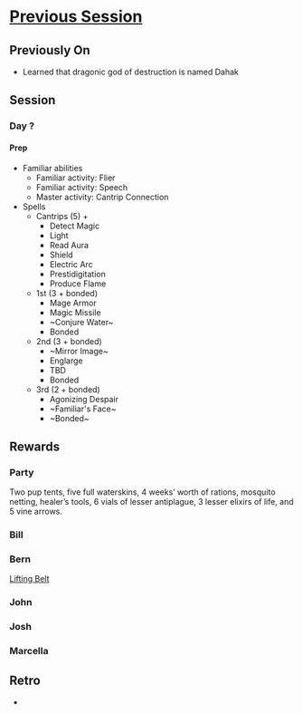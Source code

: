 # [Previous Session](./2020-10-14.md)

## Previously On

- Learned that dragonic god of destruction is named Dahak

## Session

### Day ?

#### Prep

- Familiar abilities
  - Familiar activity: Flier
  - Familiar activity: Speech
  - Master activity: Cantrip Connection
- Spells
  - Cantrips (5) +
    - Detect Magic
    - Light
    - Read Aura
    - Shield
    - Electric Arc
    - Prestidigitation
    - Produce Flame
  - 1st (3 + bonded)
    - Mage Armor
    - Magic Missile
    - ~Conjure Water~
    - Bonded
  - 2nd (3 + bonded)
    - ~Mirror Image~
    - Englarge
    - TBD
    - Bonded
  - 3rd (2 + bonded)
    - Agonizing Despair
    - ~Familiar's Face~
    - ~Bonded~

####

## Rewards

### Party

Two pup tents, five full waterskins, 4 weeks’ worth of rations, mosquito netting, healer’s tools, 6 vials of lesser antiplague, 3 lesser elixirs of life, and 5 vine arrows.

### Bill

### Bern

[Lifting Belt](https://2e.aonprd.com/Equipment.aspx?ID=447)

### John

### Josh

### Marcella

## Retro

-
